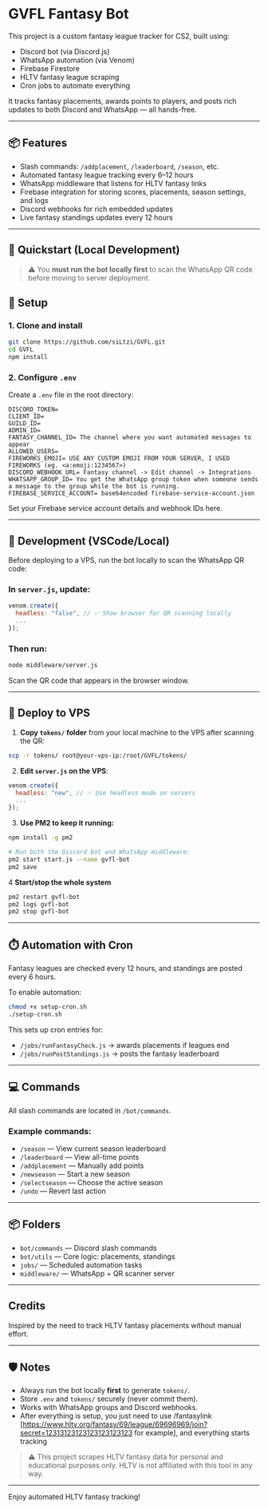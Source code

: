 # GVFL Fantasy Bot 

This project is a custom fantasy league tracker for CS2, built using:
- Discord bot (via Discord.js)
- WhatsApp automation (via Venom)
- Firebase Firestore
- HLTV fantasy league scraping
- Cron jobs to automate everything

It tracks fantasy placements, awards points to players, and posts rich updates to both Discord and WhatsApp — all hands-free.

---

## 📦 Features

- Slash commands: `/addplacement`, `/leaderboard`, `/season`, etc.
- Automated fantasy league tracking every 6–12 hours
- WhatsApp middleware that listens for HLTV fantasy links
- Firebase integration for storing scores, placements, season settings, and logs
- Discord webhooks for rich embedded updates
- Live fantasy standings updates every 12 hours

---

## 🚀 Quickstart (Local Development)

> ⚠️ You **must run the bot locally first** to scan the WhatsApp QR code before moving to server deployment.

## 🔧 Setup

### 1. Clone and install
```bash
git clone https://github.com/siLtzi/GVFL.git
cd GVFL
npm install
```

### 2. Configure `.env`
Create a `.env` file in the root directory:

```env
DISCORD_TOKEN=
CLIENT_ID=
GUILD_ID=
ADMIN_ID=
FANTASY_CHANNEL_ID= The channel where you want automated messages to appear
ALLOWED_USERS=
FIREWORKS_EMOJI= USE ANY CUSTOM EMOJI FROM YOUR SERVER, I USED FIREWORKS (eg. <a:emoji:1234567>)
DISCORD_WEBHOOK_URL= Fantasy channel -> Edit channel -> Integrations
WHATSAPP_GROUP_ID= You get the WhatsApp group token when someone sends a message to the group while the bot is running.
FIREBASE_SERVICE_ACCOUNT= base64encoded firebase-service-account.json
```

Set your Firebase service account details and webhook IDs here.

---

## 🧪 Development (VSCode/Local)

Before deploying to a VPS, run the bot locally to scan the WhatsApp QR code:

### In `server.js`, update:
```js
venom.create({
  headless: "false", // ✅ Show browser for QR scanning locally
  ...
});
```

### Then run:
```bash
node middleware/server.js
```
Scan the QR code that appears in the browser window.

---

## 🚀 Deploy to VPS

1. **Copy `tokens/` folder** from your local machine to the VPS after scanning the QR:
```bash
scp -r tokens/ root@your-vps-ip:/root/GVFL/tokens/
```

2. **Edit `server.js` on the VPS**:
```js
venom.create({
  headless: "new", // ✅ Use headless mode on servers
  ...
});
```

3. **Use PM2 to keep it running:**
```bash
npm install -g pm2

# Run both the Discord bot and WhatsApp middleware:
pm2 start start.js --name gvfl-bot
pm2 save

```
4 **Start/stop the whole system**
```bash
pm2 restart gvfl-bot
pm2 logs gvfl-bot
pm2 stop gvfl-bot

```


---

## ⏱️ Automation with Cron
Fantasy leagues are checked every 12 hours, and standings are posted every 6 hours.

To enable automation:
```bash
chmod +x setup-cron.sh
./setup-cron.sh
```

This sets up cron entries for:
- `/jobs/runFantasyCheck.js` → awards placements if leagues end
- `/jobs/runPostStandings.js` → posts the fantasy leaderboard

---

## 💻 Commands
All slash commands are located in `/bot/commands`.

### Example commands:
- `/season` — View current season leaderboard
- `/leaderboard` — View all-time points
- `/addplacement` — Manually add points
- `/newseason` — Start a new season
- `/selectseason` — Choose the active season
- `/undo` — Revert last action

---

## 📦 Folders
- `bot/commands` — Discord slash commands
- `bot/utils` — Core logic: placements, standings
- `jobs/` — Scheduled automation tasks
- `middleware/` — WhatsApp + QR scanner server

---

## Credits
Inspired by the need to track HLTV fantasy placements without manual effort.

---

## 🛡️ Notes
- Always run the bot locally **first** to generate `tokens/`.
- Store `.env` and `tokens/` securely (never commit them).
- Works with WhatsApp groups and Discord webhooks.
- After everything is setup, you just need to use /fantasylink [https://www.hltv.org/fantasy/69/league/69696969/join?secret=12313123123123123123123 for example], and everything starts tracking
> ⚠️ This project scrapes HLTV fantasy data for personal and educational purposes only. HLTV is not affiliated with this tool in any way.


---

Enjoy automated HLTV fantasy tracking!

